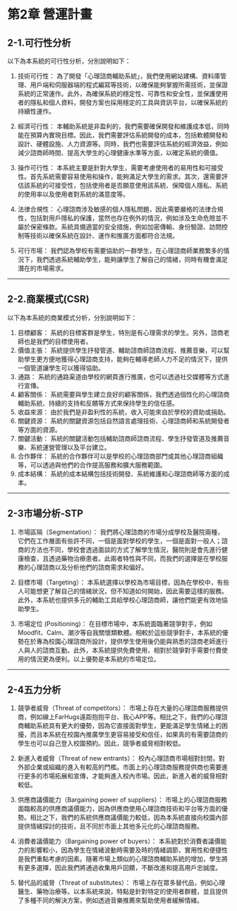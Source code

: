 # 第2章 營運計畫
## 2-1.可行性分析

以下為本系統的可行性分析，分別說明如下：

1. 技術可行性：
為了開發「心理諮商輔助系統」，我們使用網站建構、資料庫管理、用戶端和伺服器端的程式編寫等技術，以確保能夠掌握所需技術，並保證系統的正常運作。此外，為確保系統的穩定性、可靠性和安全性，並保護使用者的隱私和個人資料，開發方案也採用穩定的工具與資訊平台，以確保系統的持續性運作。

2. 經濟可行性：
本輔助系統是非盈利的，我們需要確保開發和維護成本低，同時能在預算內實現目標。因此，我們需要評估系統開發的成本，包括軟體開發和設計、硬體設施、人力資源等。同時，我們也需要評估系統的經濟效益，例如減少諮商師時間、提高大學生的心理健康水準等方面，以確定系統的價值。

3. 操作可行性：
本系統主要是針對大學生，需要考慮使用者的易用性和可接受性。首先系統需要容易使用和操作，能夠滿足大學生的需求。其次，還需要評估該系統的可接受性，包括使用者是否願意使用該系統、保障個人隱私、系統的使用率以及使用者對系統的滿意度等。

4. 法律合規性：
心理諮商涉及敏感的個人隱私問題，因此需要嚴格的法律合規性，包括對用戶隱私的保護，當然也存在例外的情況，例如涉及生命危險並不屬於保密條款。系統具備適當的安全措施，例如加密傳輸、身份驗證、訪問控制等技術以確保系統在設計、運作和推廣方面都符合法規。

5. 可行市場：
我們認為學校有需要協助的一群學生，在心理諮商師業務繁多的情況下，我們透過系統輔助學生，能夠讓學生了解自己的情緒，同時有機會滿足潛在的市場需求。





---

## 2-2.商業模式(CSR)

以下為本系統的商業模式分析，分別說明如下：

1. 目標顧客：
系統的目標客群是學生，特別是有心理需求的學生。另外，諮商老師也是我們的目標使用者。
2. 價值主張：
系統提供學生抒發管道、輔助諮商師諮商流程、推薦音樂，可以幫助學生更方便地獲得心理諮商支持，能夠在輔導老師人力不足的情況下，提供一個管道讓學生可以獲得協助。
3. 通路：
系統的通路渠道由學校的網頁進行推廣，也可以透過社交媒體等方式進行宣傳。
4. 顧客關係：
系統需要與學生建立良好的顧客關係，我們透過個性化的心理諮商輔助系統、持續的支持和反饋等方式來保持學生的信任感。
5. 收益來源：
由於我們是非盈利性的系統，收入可能來自於學校的資助或捐助。
6. 關鍵資源：
系統的關鍵資源包括自然語言處理技術、心理諮商師和系統開發者等方面的資源。
7. 關鍵活動：
系統的關鍵活動包括輔助諮商師諮商流程、學生抒發管道及推薦音樂、系統運營管理以及平台建立。
8. 合作夥伴：
系統的合作夥伴可以是學校的心理諮商部門或其他心理諮商組織等，可以透過與他們的合作提高服務和擴大服務範圍。
9. 成本結構：
系統的成本結構包括技術開發、系統維護和心理諮商師等方面的成本。

---

## 2-3市場分析-STP
1. 市場區隔（Segmentation）：
我們將心理諮商的市場分成學校及醫院兩種，它們在工作層面有些許不同，一個是面對學校的學生，一個是面對一般人；諮商的方法也不同，學校會透過面談的方式了解學生情況，醫院則是會先進行健康檢查，且透過藥物治療患者。此兩者特性與不同，而我們的選擇是在學校服務的心理諮商以及分析他們的諮商需求和偏好。
 
2. 目標市場（Targeting）：
本系統選擇以學校為市場目標，因為在學校中，有些人可能想更了解自己的情緒狀況，但不知道如何開始，因此需要這樣的服務。此外，本系統也提供多元的輔助工具給學校心理諮商師，讓他們能更有效地協助學生。

3. 市場定位 (Positioning)：
在目標市場中，本系統面臨著競爭對手，例如Moodfit、Calm、潮汐等自我關懷類軟體。相較於這些競爭對手，本系統的優勢在於專為校園心理諮商所設計，提供學生使用後仍能與熟悉的諮商老師進行人與人的諮商互動。此外，本系統提供免費使用，相對於競爭對手需要付費使用的情況更為便利。以上優勢是本系統的市場定位。


---

## 2-4五力分析
1. 競爭者威脅（Threat of competitors）：
市場上存在大量的心理諮商服務提供商，例如線上FarHugs遠距抱抱平台、我心APP等。相比之下，我們的心理諮商輔助系統具有更大的優勢，因為它直接面對學生，更能滿足學生情緒上的困擾，而且本系統在校園內推廣學生更容易接受和信任，如果真的有需要諮商的學生也可以自己登入校園預約。因此，競爭者威脅相對較低。

2. 新進入者威脅（Threat of new entrants）：
校內心理諮商市場相對封閉，對外部企業或組織的進入有較高的門檻。市面上的心理諮商服務提供商也需要進行更多的市場拓展和宣傳，才能夠進入校內市場。因此，新進入者的威脅相對較低。

3. 供應商議價能力（Bargaining power of suppliers）：
市場上的心理諮商服務面臨較高的供應商議價能力，因為供應商使用心理諮商技術和平台等方面的優勢。相比之下，我們的系統供應商議價能力較低，因為本系統直接向校園內部提供情緒探討的技術，且不同於市面上其他多元化的心理諮商服務。

4. 消費者議價能力（Bargaining power of buyers）：
本系統對於消費者議價能力的影響較小，因為學生在情緒波動時需要及時的情緒調節，實用性和便捷性是我們重點考慮的因素。隨著市場上類似的心理諮商輔助系統的增加，學生將有更多選擇，因此我們將通過收集用戶回饋，不斷改進和提高用戶忠誠度。

5. 替代品的威脅（Threat of substitutes）：
市場上存在眾多替代品，例如心理醫生、藥物治療等。以本系統來說，特點是針對特定的使用者群體，並且提供了多種不同的解決方案，例如透過音樂推薦來幫助使用者緩解情緒。 


